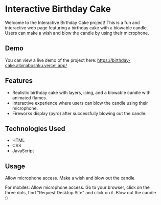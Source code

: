 # Interactive Birthday Cake

Welcome to the Interactive Birthday Cake project! 
This is a fun and interactive web page featuring a birthday cake with a blowable candle.
Users can make a wish and blow the candle by using their microphone.

## Demo

You can view a live demo of the project here: https://birthday-cake.albinaboshku.vercel.app/

## Features

- Realistic birthday cake with layers, icing, and a blowable candle with animated flames.
- Interactive experience where users can blow the candle using their microphone.
- Fireworks display (pyro) after successfully blowing out the candle.

## Technologies Used

- HTML
- CSS
- JavaScript

## Usage
Allow microphone access.
Make a wish and blow out the candle.

For mobiles: 
Allow microphone access.
Go to your browser, click on the three dots, find "Request Desktop Site" and click on it.
Blow out the candle :)


